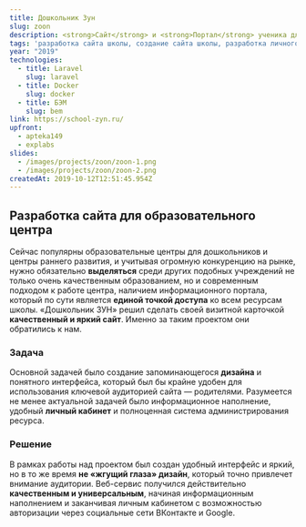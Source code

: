 ```yaml
---
title: Дошкольник Зун
slug: zoon
description: <strong>Сайт</strong> и <strong>Портал</strong> ученика для&nbsp;дошкольного образовательного&nbsp;учреждения
tags: 'разработка сайта школы, создание сайта школы, разработка личного кабинета, разработка портала, дизайн сайта школы'
year: "2019"
technologies:
  - title: Laravel
    slug: laravel
  - title: Docker
    slug: docker
  - title: БЭМ
    slug: bem
link: https://school-zyn.ru/
upfront: 
  - apteka149
  - explabs
slides:
  - /images/projects/zoon/zoon-1.png
  - /images/projects/zoon/zoon-2.png
createdAt: 2019-10-12T12:51:45.954Z
---
```

## Разработка сайта для образовательного центра

Сейчас популярны образовательные центры для дошкольников и центры раннего развития, и учитывая огромную конкуренцию на рынке, нужно обязательно **выделяться** среди других подобных учреждений не только очень качественным образованием, но и современным подходом к работе центра, наличием информационного портала, который по сути является **единой точкой доступа** ко всем ресурсам школы. «Дошкольник ЗУН» решил сделать своей визитной карточкой **качественный и яркий сайт**. Именно за таким проектом они обратились к нам.

### Задача

Основной задачей было создание запоминающегося **дизайна** и понятного интерфейса, который был бы крайне удобен для использования ключевой аудиторией сайта — родителями. Разумеется не менее актуальной задачей было информационное наполнение, удобный **личный кабинет** и полноценная система администрирования ресурса.

### Решение

В рамках работы над проектом был создан удобный интерфейс и яркий, но в то же время **не&nbsp;«жгущий глаза» дизайн**, который точно привлечет внимание аудитории. Веб-сервис получился действительно **качественным и универсальным**, начиная информационным наполнением и заканчивая личным кабинетом с возможностью авторизации через социальные сети ВКонтакте и Google.
